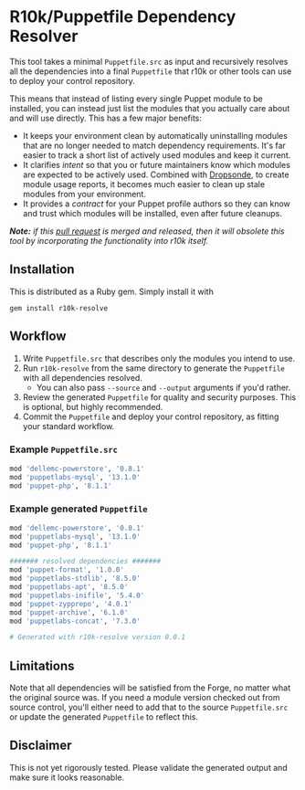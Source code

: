 # R10k/Puppetfile Dependency Resolver

This tool takes a minimal `Puppetfile.src` as input and recursively resolves all
the dependencies into a final `Puppetfile` that r10k or other tools can use to
deploy your control repository.

This means that instead of listing every single Puppet module to be installed,
you can instead just list the modules that you actually care about and will use
directly. This has a few major benefits:

- It keeps your environment clean by automatically uninstalling modules that are
  no longer needed to match dependency requirements. It's far easier to track a
  short list of actively used modules and keep it current.
- It clarifies _intent_ so that you or future maintainers know which modules are
  expected to be actively used. Combined with [Dropsonde](https://dev.to/puppet/cleaning-up-unused-modules-with-dropsonde-44a5),
  to create module usage reports, it becomes much easier to clean up stale
  modules from your environment.
- It provides a _contract_ for your Puppet profile authors so they can know and
  trust which modules will be installed, even after future cleanups.

***Note:** if this [pull request](https://github.com/puppetlabs/r10k/pull/1314) is
merged and released, then it will obsolete this tool by incorporating the
functionality into r10k itself.*


## Installation

This is distributed as a Ruby gem. Simply install it with

```
gem install r10k-resolve
```


## Workflow

1. Write `Puppetfile.src` that describes only the modules you intend to use.
1. Run `r10k-resolve` from the same directory to generate the `Puppetfile` with
   all dependencies resolved.
     - You can also pass `--source` and `--output` arguments if you'd rather.
1. Review the generated `Puppetfile` for quality and security purposes. This is
   optional, but highly recommended.
1. Commit the `Puppetfile` and deploy your control repository, as fitting your
   standard workflow.

### Example `Puppetfile.src`

```ruby
mod 'dellemc-powerstore', '0.8.1'
mod 'puppetlabs-mysql', '13.1.0'
mod 'puppet-php', '8.1.1'
```

### Example generated `Puppetfile`

```ruby
mod 'dellemc-powerstore', '0.8.1'
mod 'puppetlabs-mysql', '13.1.0'
mod 'puppet-php', '8.1.1'

####### resolved dependencies #######
mod 'puppet-format', '1.0.0'
mod 'puppetlabs-stdlib', '8.5.0'
mod 'puppetlabs-apt', '8.5.0'
mod 'puppetlabs-inifile', '5.4.0'
mod 'puppet-zypprepo', '4.0.1'
mod 'puppet-archive', '6.1.0'
mod 'puppetlabs-concat', '7.3.0'

# Generated with r10k-resolve version 0.0.1
```

## Limitations

Note that all dependencies will be satisfied from the Forge, no matter what
the original source was. If you need a module version checked out from source
control, you'll either need to add that to the source `Puppetfile.src` or update
the generated `Puppetfile` to reflect this.


## Disclaimer

This is not yet rigorously tested. Please validate the generated output and make
sure it looks reasonable.
